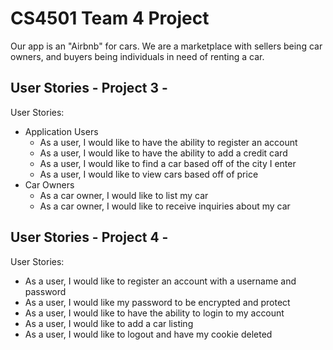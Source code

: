 # CS4501 Team 4 Project

Our app is an "Airbnb" for cars. We are a marketplace with sellers being car owners, and buyers being individuals in need of renting a car. 

## User Stories - Project 3 - 
User Stories:
- Application Users
  - As a user, I would like to have the ability to register an account
  - As a user, I would like to have the ability to add a credit card
  - As a user, I would like to find a car based off of the city I enter
  - As a user, I would like to view cars based off of price
- Car Owners
  - As a car owner, I would like to list my car
  - As a car owner, I would like to receive inquiries about my car

## User Stories - Project 4 - 
User Stories:
- As a user, I would like to register an account with a username and password
- As a user, I would like my password to be encrypted and protect
- As a user, I would like to have the ability to login to my account
- As a user, I would like to add a car listing
- As a user, I would like to logout and have my cookie deleted